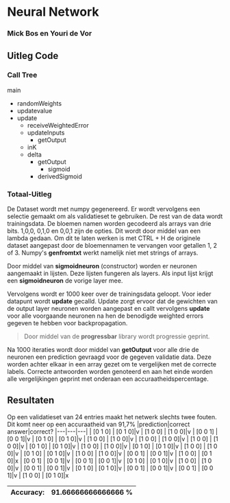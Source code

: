 # Neural Network
### Mick Bos en Youri de Vor  
## Uitleg Code  
### Call Tree  
main  
- randomWeights
- updatevalue  
- update  
    - receiveWeightedError  
    - updateInputs  
        - getOutput  
    - inK
    - delta  
        - getOutput
            - sigmoid  
        - derivedSigmoid

### Totaal-Uitleg
De Dataset wordt met numpy gegenereerd. Er wordt vervolgens een selectie gemaakt om als validatieset te gebruiken. De rest van de data wordt trainingsdata. De bloemen namen worden gecodeerd als arrays van drie bits. 1,0,0, 0,1,0 en 0,0,1 zijn de opties. Dit wordt door middel van een lambda gedaan. Om dit te laten werken is met CTRL + H de originele dataset aangepast door de bloemennamen te vervangen voor getallen 1, 2 of 3. Numpy's **genfromtxt** werkt namelijk niet met strings of arrays.

Door middel van **sigmoidneuron** (constructor) worden er neuronen aangemaakt in lijsten. Deze lijsten fungeren als layers. Als input lijst krijgt een **sigmoidneuron** de vorige layer mee. 

Vervolgens wordt er 1000 keer over de trainingsdata geloopt. Voor ieder datapunt wordt **update** gecalld. Update zorgt ervoor dat de gewichten van de output layer neuronen worden aangepast en callt vervolgens **update** voor alle voorgaande neuronen na hen de benodigde weighted errors gegeven te hebben voor backpropagation. 

> Door middel van de **progressbar** library wordt progressie geprint.

Na 1000 iteraties wordt door middel van **getOutput** voor alle drie de neuronen een prediction gevraagd voor de gegeven validatie data. Deze worden achter elkaar in een array gezet om te vergelijken met de correcte labels.
Correcte antwoorden worden genoteerd en aan het einde worden alle vergelijkingen geprint met onderaan een accuraatheidspercentage.



## Resultaten
Op een validatieset van 24 entries maakt het netwerk slechts twee fouten. Dit komt neer op een accuraatheid van 91,7%
|prediction|correct answer|correct?
|---|---|---|
| [0 1 0] | [0 1 0]|v
| [1 0 0] | [1 0 0]|v
| [0 0 1] | [0 0 1]|v
| [0 1 0] | [0 1 0]|v
| [1 0 0] | [1 0 0]|v
| [1 0 0] | [1 0 0]|v
| [1 0 0] | [1 0 0]|v
| [0 1 0] | [0 1 0]|v
| [1 0 0] | [1 0 0]|v
| [0 1 0] | [0 1 0]|v
| [1 0 0] | [1 0 0]|v
| [0 1 0] | [0 1 0]|v
| [1 0 0] | [1 0 0]|v
| [0 0 1] | [0 0 1]|v
| [1 0 0] | [0 1 0]|x
| [0 0 1] | [0 0 1]|v
| [0 0 1] | [0 0 1]|v
| [0 1 0] | [0 1 0]|v
| [1 0 0] | [1 0 0]|v
| [0 0 1] | [0 0 1]|v
| [0 1 0] | [0 1 0]|v
| [0 0 1] | [0 0 1]|v
| [0 0 1] | [0 0 1]|v
| [1 0 0] | [0 1 0]|x

|Accuracy: |91.66666666666666 %|
|---|---|
